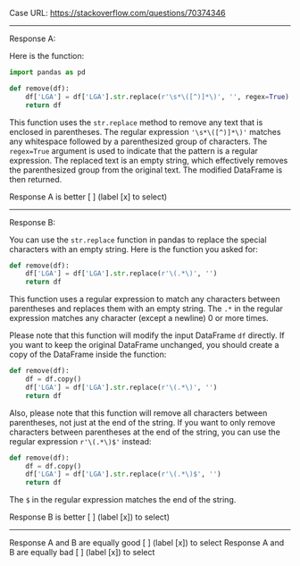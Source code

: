 Case URL: https://stackoverflow.com/questions/70374346

------
Response A:



Here is the function:

```python
import pandas as pd

def remove(df):
    df['LGA'] = df['LGA'].str.replace(r'\s*\([^)]*\)', '', regex=True)
    return df
```

This function uses the `str.replace` method to remove any text that is enclosed in parentheses. The regular expression `'\s*\([^)]*\)'` matches any whitespace followed by a parenthesized group of characters. The `regex=True` argument is used to indicate that the pattern is a regular expression. The replaced text is an empty string, which effectively removes the parenthesized group from the original text. The modified DataFrame is then returned.

Response A is better [ ] (label [x] to select)

-------
Response B:

You can use the `str.replace` function in pandas to replace the special characters with an empty string. Here is the function you asked for:

```python
def remove(df):
    df['LGA'] = df['LGA'].str.replace(r'\(.*\)', '')
    return df
```

This function uses a regular expression to match any characters between parentheses and replaces them with an empty string. The `.*` in the regular expression matches any character (except a newline) 0 or more times.

Please note that this function will modify the input DataFrame `df` directly. If you want to keep the original DataFrame unchanged, you should create a copy of the DataFrame inside the function:

```python
def remove(df):
    df = df.copy()
    df['LGA'] = df['LGA'].str.replace(r'\(.*\)', '')
    return df
```

Also, please note that this function will remove all characters between parentheses, not just at the end of the string. If you want to only remove characters between parentheses at the end of the string, you can use the regular expression `r'\(.*\)$'` instead:

```python
def remove(df):
    df = df.copy()
    df['LGA'] = df['LGA'].str.replace(r'\(.*\)$', '')
    return df
```

The `$` in the regular expression matches the end of the string.

Response B is better [ ] (label [x]) to select)

-------

Response A and B are equally good [ ] (label [x]) to select
Response A and B are equally bad [ ] (label [x]) to select
